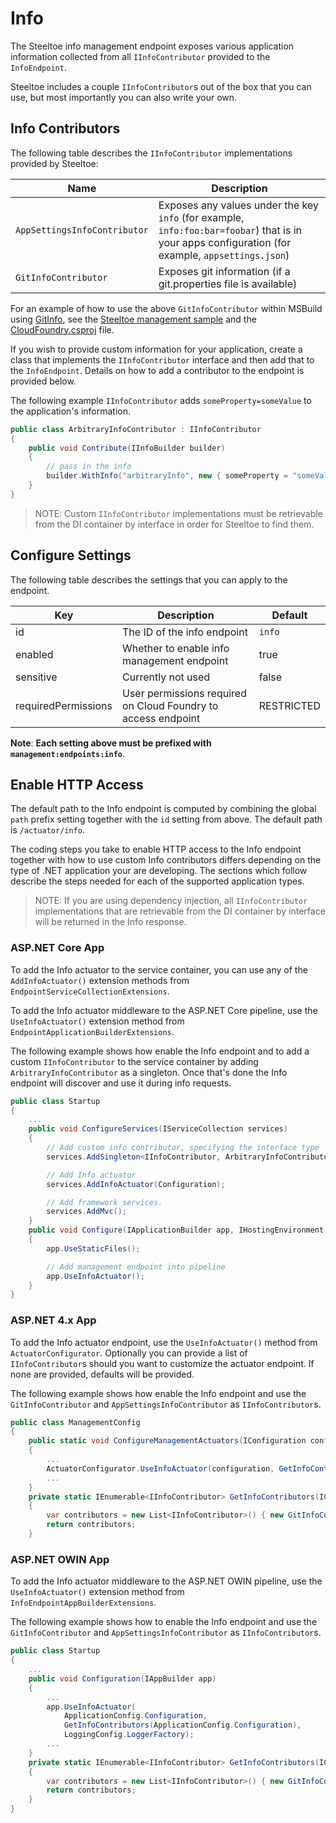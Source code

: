 # Info

The Steeltoe info management endpoint exposes various application information collected from all `IInfoContributor` provided to the `InfoEndpoint`.

Steeltoe includes a couple `IInfoContributor`s out of the box that you can use, but most importantly you can also write your own.

## Info Contributors

The following table describes the `IInfoContributor` implementations provided by Steeltoe:

| Name | Description |
| --- | --- |
| `AppSettingsInfoContributor` | Exposes any values under the key `info` (for example, `info:foo:bar=foobar`) that is in your apps configuration (for example, `appsettings.json`) |
| `GitInfoContributor` | Exposes git information (if a git.properties file is available) |

For an example of how to use the above `GitInfoContributor` within MSBuild using [GitInfo](https://github.com/kzu/GitInfo), see the [Steeltoe management sample](https://github.com/SteeltoeOSS/Samples/tree/2.x/Management/src/AspDotNetCore/CloudFoundry) and the [CloudFoundry.csproj](https://github.com/SteeltoeOSS/Samples/blob/2.x/Management/src/AspDotNetCore/CloudFoundry/CloudFoundry.csproj) file.

If you wish to provide custom information for your application, create a class that implements the `IInfoContributor` interface and then add that to the `InfoEndpoint`. Details on how to add a contributor to the endpoint is provided below.

The following example `IInfoContributor` adds `someProperty=someValue` to the application's information.

```csharp
public class ArbitraryInfoContributor : IInfoContributor
{
    public void Contribute(IInfoBuilder builder)
    {
        // pass in the info
        builder.WithInfo("arbitraryInfo", new { someProperty = "someValue" });
    }
}
```

>NOTE: Custom `IInfoContributor` implementations must be retrievable from the DI container by interface in order for Steeltoe to find them.

## Configure Settings

The following table describes the settings that you can apply to the endpoint.

| Key | Description | Default |
| --- | --- | --- |
| id | The ID of the info endpoint | `info` |
| enabled | Whether to enable info management endpoint | true |
| sensitive | Currently not used | false |
| requiredPermissions | User permissions required on Cloud Foundry to access endpoint | RESTRICTED |

**Note**: **Each setting above must be prefixed with `management:endpoints:info`**.

## Enable HTTP Access

The default path to the Info endpoint is computed by combining the global `path` prefix setting together with the `id` setting from above. The default path is  `/actuator/info`.

The coding steps you take to enable HTTP access to the Info endpoint together with how to use custom Info contributors differs depending on the type of .NET application your are developing.  The sections which follow describe the steps needed for each of the supported application types.

>NOTE: If you are using dependency injection, all `IInfoContributor` implementations that are retrievable from the DI container by interface will be returned in the Info response.

### ASP.NET Core App

To add the Info actuator to the service container, you can use any of the `AddInfoActuator()` extension methods from `EndpointServiceCollectionExtensions`.

To add the Info actuator middleware to the ASP.NET Core pipeline, use the `UseInfoActuator()` extension method from `EndpointApplicationBuilderExtensions`.

The following example shows how enable the Info endpoint and to add a custom `IInfoContributor` to the service container by adding `ArbitraryInfoContributor` as a singleton. Once that's done the Info endpoint will discover and use it during info requests.

```csharp
public class Startup
{
    ...
    public void ConfigureServices(IServiceCollection services)
    {
        // Add custom info contributor, specifying the interface type
        services.AddSingleton<IInfoContributor, ArbitraryInfoContributor>();

        // Add Info actuator
        services.AddInfoActuator(Configuration);

        // Add framework services.
        services.AddMvc();
    }
    public void Configure(IApplicationBuilder app, IHostingEnvironment env, ILoggerFactory loggerFactory)
    {
        app.UseStaticFiles();

        // Add management endpoint into pipeline
        app.UseInfoActuator();
    }
}
```

### ASP.NET 4.x App

To add the Info actuator endpoint, use the `UseInfoActuator()` method from `ActuatorConfigurator`. Optionally you can provide a list of `IInfoContributor`s should you want to customize the actuator endpoint.  If none are provided, defaults will be provided.

The following example shows how enable the Info endpoint and use the `GitInfoContributor` and `AppSettingsInfoContributor` as `IInfoContributor`s.

```csharp
public class ManagementConfig
{
    public static void ConfigureManagementActuators(IConfiguration configuration, ILoggerFactory loggerFactory)
    {
        ...
        ActuatorConfigurator.UseInfoActuator(configuration, GetInfoContributors(configuration), loggerFactory);
        ...
    }
    private static IEnumerable<IInfoContributor> GetInfoContributors(IConfiguration configuration)
    {
        var contributors = new List<IInfoContributor>() { new GitInfoContributor(), new AppSettingsInfoContributor(configuration) }
        return contributors;
    }
```

### ASP.NET OWIN App

To add the Info actuator middleware to the ASP.NET OWIN pipeline, use the `UseInfoActuator()` extension method from `InfoEndpointAppBuilderExtensions`.

The following example shows how to enable the Info endpoint and use the `GitInfoContributor` and `AppSettingsInfoContributor` as `IInfoContributor`s.

```csharp
public class Startup
{
    ...
    public void Configuration(IAppBuilder app)
    {
        ...
        app.UseInfoActuator(
            ApplicationConfig.Configuration,
            GetInfoContributors(ApplicationConfig.Configuration),
            LoggingConfig.LoggerFactory);
        ...
    }
    private static IEnumerable<IInfoContributor> GetInfoContributors(IConfiguration configuration)
    {
        var contributors = new List<IInfoContributor>() { new GitInfoContributor(), new AppSettingsInfoContributor(configuration) }
        return contributors;
    }
}
```

